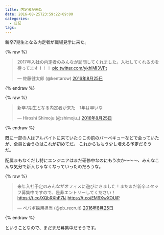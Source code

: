 ```yaml
---
title: 内定者が来た
date: 2016-08-25T23:59:22+09:00
categories:
  - 日記
tags:
---
```


新卒7期生となる内定者が職場見学に来た。

{% raw %}
<blockquote class="twitter-tweet" data-lang="ja"><p lang="ja" dir="ltr">2017年入社の内定者のみんなが訪問してくれました。入社してくれるのを待ってます！！！ <a href="https://t.co/ykhIMI3VFt">pic.twitter.com/ykhIMI3VFt</a></p>&mdash; 佐藤健太郎 (@kentarow) <a href="https://twitter.com/kentarow/status/768705550590676992">2016年8月25日</a></blockquote>
<script async src="//platform.twitter.com/widgets.js" charset="utf-8"></script>
{% endraw %}

{% raw %}
<blockquote class="twitter-tweet" data-lang="ja"><p lang="ja" dir="ltr">新卒7期生となる内定者が来た　1年は早いな</p>&mdash; Hiroshi Shimoju (@shimoju_) <a href="https://twitter.com/shimoju_/status/768676243470331904">2016年8月25日</a></blockquote>
<script async src="//platform.twitter.com/widgets.js" charset="utf-8"></script>
{% endraw %}

既に一部の人はアルバイトに来ていたりこの前のバーベキューなどで会っていたが、全員と会うのはこれが初めてだ。
これからももう少し増える予定だそうだ。

配属まもなくだし特にエンジニアはまだ研修中なのにもう次か〜〜〜、みんなこんな気分で新人じゃなくなっていったのだろうな。

{% raw %}
<blockquote class="twitter-tweet" data-lang="ja"><p lang="ja" dir="ltr">来年入社予定のみんながオフィスに遊びにきました！まだまだ新卒スタッフ募集中ですので、是非エントリーしてください！<a href="https://t.co/XQbRXhF7lJ">https://t.co/XQbRXhF7lJ</a> <a href="https://t.co/EM9XwXOUiP">https://t.co/EM9XwXOUiP</a></p>&mdash; ペパボ採用担当 (@pb_recruit) <a href="https://twitter.com/pb_recruit/status/768745317684551680">2016年8月25日</a></blockquote>
<script async src="//platform.twitter.com/widgets.js" charset="utf-8"></script>
{% endraw %}

ということなので、まだまだ募集中だそうです。
